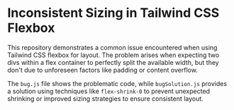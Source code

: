 # Inconsistent Sizing in Tailwind CSS Flexbox

This repository demonstrates a common issue encountered when using Tailwind CSS flexbox for layout.  The problem arises when expecting two divs within a flex container to perfectly split the available width, but they don't due to unforeseen factors like padding or content overflow.

The `bug.js` file shows the problematic code, while `bugSolution.js` provides a solution using techniques like `flex-shrink-0` to prevent unexpected shrinking or improved sizing strategies to ensure consistent layout.